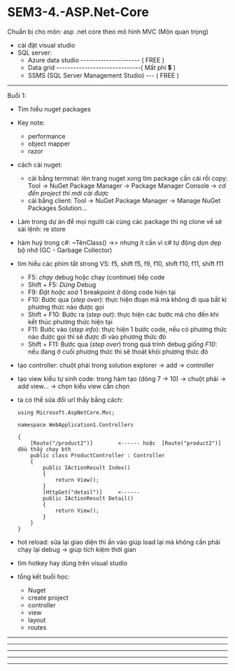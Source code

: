 # SEM3-4.-ASP.Net-Core

Chuẩn bị cho môn: asp .net core theo mô hình MVC (Môn quan trọng)

- cài đặt visual studio
- SQL server:
  - Azure data studio --------------------- ( FREE )
  - Data grid ------------------------------( Mất phí 💲 )
  - SSMS (SQL Server Management Studio) --- ( FREE )

---

Buổi 1:

- Tìm hiểu nuget packages

- Key note:

  - performance
  - object mapper
  - razor

- cách cài nuget:

  - cài bằng terminal: lên trang nuget xong tìm package cần cài rồi copy: Tool -> NuGet Package Manager -> Package Manager Console -> _cd đến project thì mới cài được_
  - cài bằng client: Tool -> NuGet Package Manager -> Manage NuGet Packages Solution...

- Làm trong dự án để mọi người cài cùng các package thì ng clone về sẽ sài lệnh: re store

- hàm huỷ trong c#: ~TênClass() ->> nhưng ít cần vì c# tự động dọn dẹp bộ nhớ (GC - Garbage Collector)

- tìm hiểu các phím tắt strong VS: f5, shift f5, f9, f10, shift f10, f11, shift f11
  - F5: _chạy_ debug hoặc chạy (continue) tiếp code
  - Shift + F5: _Dừng_ Debug
  - F9: _Đặt hoặc xoá_ 1 breakpoint ở dòng code hiện tại
  - F10: Bước qua (_step over_): thực hiện đoạn mã mà không đi qua bất kì phương thức nào được gọi
  - Shift + F10: Bước ra (_step out_): thực hiện các bước mã cho đến khi kết thúc phương thức hiện tại
  - F11: Bước vào (_step info_): thực hiện 1 bước code, nếu có phương thức nào được gọi thì sẽ được đi vào phương thức đó
  - Shift + F11: Bước qua (_step over_) trong quá trình debug _giống F10_: nếu đang ở cuối phương thức thì sẽ thoát khỏi phương thức đó
- tạo controller: chuột phải trong solution explorer -> add -> controller
- tạo view kiểu tự sinh code: trong hàm tạo (dòng 7 -> 10) -> chuột phải -> add view... -> chọn kiểu view cần chọn

- ta có thể sửa đổi url thấy bằng cách:

      using Microsoft.AspNetCore.Mvc;

      namespace WebApplication1.Controllers

      {
          [Route("/product2")]        <------ hoặc  [Route("product2")] đều thấy chạy bth
          public class ProductController : Controller
          {
              public IActionResult Index()
              {
                  return View();
              }
              [HttpGet("detail")]     <------
              public IActionResult Detail()
              {
                  return View();
              }
          }
      }

- hot reload: sửa lại giao diện thì ấn vào giúp load lại mà không cần phải chạy lại debug -> giúp tích kiệm thời gian

- tìm hotkey hay dùng trên visual studio

- tổng kết buổi học:
  - Nuget
  - create project
  - controller
  - view
  - layout
  - routes

---

---

---

---

---
